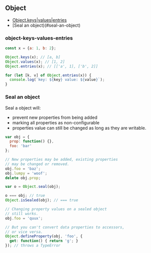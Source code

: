 ## Object

* [Object.keys|values|entries](#object-keys-values-entries)
* [Seal an object)(#seal-an-object)

### object-keys-values-entries

```js
const x = {a: 1, b: 2};

Object.keys(x); // [a, b]
Object.values(x); // [1, 2]
Object.entries(x); // [['a', 1], ['b', 2]]

for (let [k, v] of Object.entries(x)) {
  console.log(`key: ${key} value: ${value}`);
}
```

### Seal an object

Seal a object will:
- prevent new properties from being added
- marking all properties as non-configurable
- properties value can still be changed as long as they are writable.

```js
var obj = {
  prop: function() {},
  foo: 'bar'
};

// New properties may be added, existing properties
// may be changed or removed.
obj.foo = 'baz';
obj.lumpy = 'woof';
delete obj.prop;

var o = Object.seal(obj);

o === obj; // true
Object.isSealed(obj); // === true

// Changing property values on a sealed object
// still works.
obj.foo = 'quux';

// But you can't convert data properties to accessors,
// or vice versa.
Object.defineProperty(obj, 'foo', {
  get: function() { return 'g'; }
}); // throws a TypeError
```

